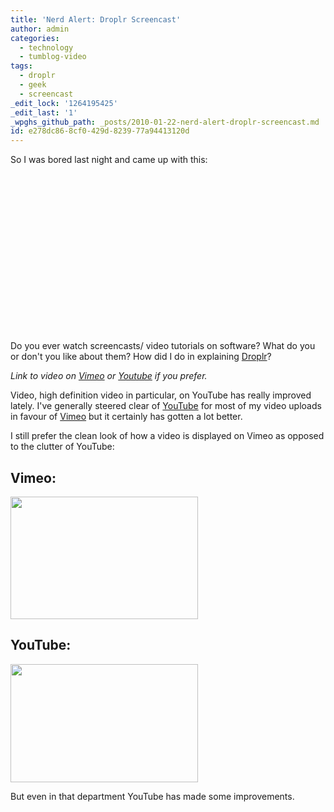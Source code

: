 ```yaml
---
title: 'Nerd Alert: Droplr Screencast'
author: admin
categories:
  - technology
  - tumblog-video
tags:
  - droplr
  - geek
  - screencast
_edit_lock: '1264195425'
_edit_last: '1'
_wpghs_github_path: _posts/2010-01-22-nerd-alert-droplr-screencast.md
id: e278dc86-8cf0-429d-8239-77a94413120d
---
```

<p>So I was bored last night and came up with this:</p>
<p><object width="450" height="253"><param name="allowfullscreen" value="true" /><param name="allowscriptaccess" value="always" /><param name="movie" value="http://vimeo.com/moogaloop.swf?clip_id=8911507&amp;server=vimeo.com&amp;show_title=1&amp;show_byline=0&amp;show_portrait=0&amp;color=241F5D&amp;fullscreen=1" /><embed src="http://vimeo.com/moogaloop.swf?clip_id=8911507&amp;server=vimeo.com&amp;show_title=1&amp;show_byline=0&amp;show_portrait=0&amp;color=241F5D&amp;fullscreen=1" type="application/x-shockwave-flash" allowfullscreen="true" allowscriptaccess="always" width="450" height="253"></embed></object></p>
<p>Do you ever watch screencasts/ video tutorials on software?  What do you or don't you like about them?  How did I do in explaining <a href="http://www.droplr.com">Droplr</a>?</p>
<p><em>Link to video on <a href="http://vimeo.com/8911507">Vimeo</a> or <a href="http://www.youtube.com/watch?v=HqWFpd6IIqk">Youtube</a> if you prefer.</em></p>
<p>Video, high definition video in particular, on YouTube has really improved lately.  I've generally steered clear of <a href="http://youtube.com/user/pbooker">YouTube</a> for most of my video uploads in favour of <a href="http://vimeo.com/ichris76">Vimeo</a> but it certainly has gotten a lot better.</p>
<p>I still prefer the clean look of how a video is displayed on Vimeo as opposed to the clutter of YouTube:</p>
<h2> Vimeo:</h2>
<p><a href="https://chrisenns.com/wp-content/uploads/2010/01/vimeo1.png"><img src="https://chrisenns.com/wp-content/uploads/2010/01/vimeo-300x196.png" alt="" title="Vimeo" width="300" height="196" class="aligncenter size-medium wp-image-2044" /></a></p>
<h2>YouTube:</h2>
<p><a href="https://chrisenns.com/wp-content/uploads/2010/01/youtube1.png"><img src="https://chrisenns.com/wp-content/uploads/2010/01/youtube-300x189.png" alt="" title="YouTube" width="300" height="189" class="aligncenter size-medium wp-image-2045" /></a></p>
<p>But even in that department YouTube has made some improvements.</p>

